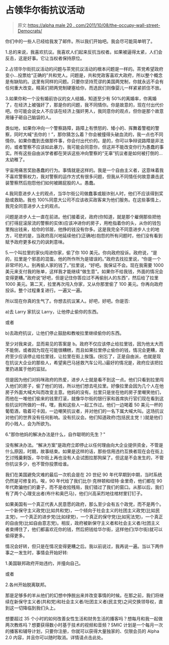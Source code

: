 # 占领华尔街抗议活动

> 原文:[https://alpha male 20 . com/2011/10/08/the-occupy-wall-street-Democrats/](https://alphamale20.com/2011/10/08/the-occupy-wall-street-protests/)

你们中的一些人已经给我发了邮件。所以我们开始吧。我会尽可能简单明了。

1.总的来说，我喜欢抗议。我喜欢人们起来反抗当权者。如果被逼得太紧，人们会反击，这是好事。它让当权者保持原位。

2.占领华尔街抗议活动的问题与茶党抗议活动的根本问题是一样的。茶党希望政府变小...投票给“正确的”共和党人。问题是，共和党政客喜欢大政府，所以整个概念是有缺陷的。这里有同样的问题。只要你坚持荒谬的美国两党制，你就永远不会有任何重大改变。精英们把两党制硬塞给你，而选民们则像婴儿一样紧紧抓住不放。

3.如果你和一个没有婚前协议的女人结婚，知道至少有 50%的离婚率，你离婚了，在经济上被强奸了，那是你的问题，我不同情你。你是故意的，现在付出代价吧。你可能会说女人不应该在经济上强奸男人，我同意你的观点，但你是那个故意用锤子砸自己脑袋的人。

类似地，如果你冲向一个警察路障，路障上有愤怒的、矮小的、挥舞着警棍的警察，同时大喊“去你的！”，那你猜怎么着？你会被撞得头破血流的，我一点也不同情你。如果你蠢到去做那件事，你会付出代价的。是的，你可以争辩说路障是非法的，或者警察不应该如此暴力，我可能会同意你，但这并不能改变你行为愚蠢的事实。所有这些自由派学者都在哭诉这些冲向警察的“无辜”抗议者是如何被打倒的...太幼稚了。

宇宙用痛苦奖励愚蠢的行为。事情就是这样的。我是一个自由主义者，这意味着我不喜欢警察权力，我对警察的运作方式有很多问题，但我从不同情任何故意袭击武装警察然后抱怨他们如何被踢屁股的人。愚蠢。

4.我同意进步人士的观点，当华尔街公司做蠢事或敲诈别人时，他们不应该得到奖励或救助。我也 100%同意大公司不应该收买政客来为他们服务。在这些事情上，我完全同意进步人士的观点。

问题是进步人士一直在前进。他们接着说，政府(你知道，就是那个雇佣那些把他们打得屁滚尿流的警察的实体)应该冲进你的房子，用枪指着你的头，从你的钱包里掏出钱来，给你的邻居，他挣的钱没有你多。这是我完全不同意进步人士的地方，可悲的是，当政府高兴地延续他们(正确地)抱怨的所有问题时，他们没有看到赋予政府更多权力的讽刺意味。

5.一个叫拉里的家伙闯进你家，偷了你 100 美元。你向政府投诉。政府说，“是的，拉里是个邪恶的混蛋。他的所作所为是错误的。”政府去找拉里说，“你是一个非常坏的人。别再偷人家的钱了。”拉里说，“好吧。我保证不会。现在我需要 1000 美元来支付我的账单，这样我才能继续“做生意”。如果你不给我钱，外面的情况会变得更糟。”政府说“好吧，但是记住你答应过不再偷别人的东西”，然后给了拉里 1000 美元。第二天，拉里再次闯入你家，又从你那里偷了 100 美元。你再向政府投诉。整个过程重复进行。一遍又一遍。

所以现在你真的生气了。你想去抗议某人。好吧，好吧。你是否:

a)去 Larry 家抗议 Larry，让他停止偷你的东西。

或者

b)去政府抗议，让他们停止鼓励和教唆拉里继续偷你的东西。

至少对我来说，显而易见的答案是 b。政府不仅应该停止给拉里钱，因为他太大而不能倒，或者因为现在可能很糟糕，而且如果拉里停止偷你的钱，情况会更糟，政府至少应该停止给拉里钱，让拉里在街上挨饿。(别忘了，正是自由派，也就是现在抗议大企业的那些人，希望奥巴马拯救汽车公司。)最好的情况是，政府应该把拉里扔进属于他的监狱。

但是因为他们对妈咪政府的热爱，进步人士就是看不到这一点。他们只看到拉里闯入他们的房子，偷了他们的钱，所以他们想去吼拉里。好像拉里会因为几个人在他房子外面大喊大叫而改变主意。他妈的没有。拉里只是坐在他的房子里嘲笑他们，而他在一堆他们偷来的钱里打滚，就像华尔街的银行家和首席执行官们现在看到这些抗议时所做的一样。嘿，我和这些人一起工作过。他们一边喝着 50 美元一杯的葡萄酒，吸着可卡因，一边嘲笑抗议者，并对他们的一名下属大喊大叫。这场抗议对他们的世界没有任何影响。没有抗议会。他们知道政府(包括民主党！)就是他们的小贱人，会为所欲为。

6."那你他妈的解决办法是什么，自作聪明的先生？"

没有解决办法。“解决方案”是政府立即停止以任何理由向大企业提供资金，不管是什么原因，时期，故事结束。如果是这样的话，那些信用违约互换者现在会在街上乞讨残羹剩饭，华尔街上再也没有人会试图拉那狗屎了。但这是不会发生的，不管你抗议多少，也不管你投票给谁。

我们在美国避免灾难的最后一次机会是在 20 世纪 90 年代早期到中期，当时系统仍然是可修复的。唉，90 年代给了我们比尔·克林顿和纽特·金里奇，他们都在 90 年代欺骗他们的妻子，而不是收拾残局，我们错过了我们的窗口。从那以后，我们有了两个心理支出者(布什和奥巴马)，他们兴高采烈地往棺材里钉钉子。

如果美国有一个真正代表人民意愿的政府，那么至少会有五个政党，而不是两个。一个新保守主义政党(比如共和党)，一个倾向于社会主义的社团主义政党(比如民主党)，一个真正的进步党(比如绿党)，一个真正的保守党(比如宪法党)，一个真正的自由党(比如自由意志党)。相反，政府被新保守主义者和社会主义者/社团主义者束缚住了，他们都喜欢花你的钱，然后把钱给华尔街，这样他们(华尔街)就可以偷得更多。

情况会好转，但只是在情况变得更糟之后。我以前说过，我再说一遍。当以下两件事之一发生时，事情会开始好转:

1.美国联邦政府开始违约，并撞向自己。

或者

2.各州开始脱离联邦。

那是足够多的羊从他们的幻想中挣脱出来并改变事情的时候。在那之前，我们将继续在新保守主义者(共和党)和社会主义者/社团主义者(民主党)之间交换领导权，直到这一切降临到我们头上。

想要超过 35 个小时的如何改善女性生活和财务生活的播客吗？想每月和我一起做两次教练吗？想要获得数小时基于技术的视频和音频？SMIC 计划是一个每月一次的播客和辅导计划，只要你注册，你就可以获得大量独家的、仅限会员的 Alpha 2.0 内容，并且你可以随时取消。详情请点击此处。